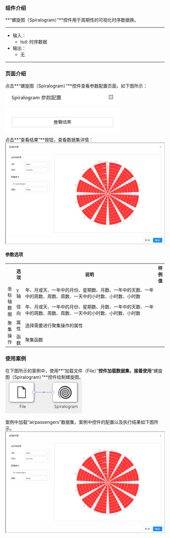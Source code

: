 ### 组件介绍
**“螺旋图（Spiralogram）”**控件用于周期性的可视化时序数据换。
<hr/>

- 输入：
  - tsd: 时序数据
- 输出：
  - 无

<hr/>


### 页面介绍
点击**“螺旋图（Spiralogram）”**控件查看参数配置页面，如下图所示：  
![param](/img/aistudio/visualize/spiralogram/param.png)

点击**“查看结果”**按钮，查看数据集详情：  
![visualization](/img/aistudio/visualize/spiralogram/visualization.png)

#### 参数选项
<table>
  <tr>
    <th></th>
    <th>选项</th>
    <th width="650">说明</th>
    <th>样例值</th>
  </tr>
  <tr>
      <td rowspan="2">坐标轴数据</td> 
      <td>y轴</td> 
      <td>
      年、月或天、一年中的月份、星期数、月数、一年中的天数、一年中的周数、周数、周数、一天中的小时数、小时数、小时数
      </td> 
      <td></td>
  </tr>
  <tr>
      <td>径向</td> 
      <td>
      年、月或天、一年中的月份、星期数、月数、一年中的天数、一年中的周数、周数、周数、一天中的小时数、小时数、小时数
      </td> 
      <td></td>
  </tr>
  <tr>
      <td rowspan="2">聚集操作</td> 
      <td>属性</td> 
      <td>
      选择需要进行聚集操作的属性
      </td> 
      <td></td>
  </tr>
  <tr>
      <td>函数</td> 
      <td>
      聚集函数
      </td> 
      <td></td>
  </tr>
</table>

### 使用案例
在下图所示的案例中，使用**“加载文件（File）”**控件加载数据集，接着使用**“螺旋图（Spiralogram）”**控件绘制螺旋图。  
![workflow](/img/aistudio/visualize/spiralogram/workflow.png)

案例中加载“airpassengers”数据集，案例中控件的配置以及执行结果如下图所示。
![workflow-result](/img/aistudio/visualize/spiralogram/workflow-result.png)